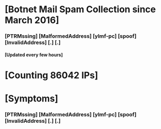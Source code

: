 # [Botnet Mail Spam Collection since March 2016]
### [PTRMssing] [MalformedAddress] [ylmf-pc] [spoof] [InvalidAddress] [.] [.]
#### [Updated every few hours]

# [Counting 86042 IPs]

# [Symptoms] 
###   [PTRMssing] [MalformedAddress] [ylmf-pc] [spoof] [InvalidAddress] [.] [.]
